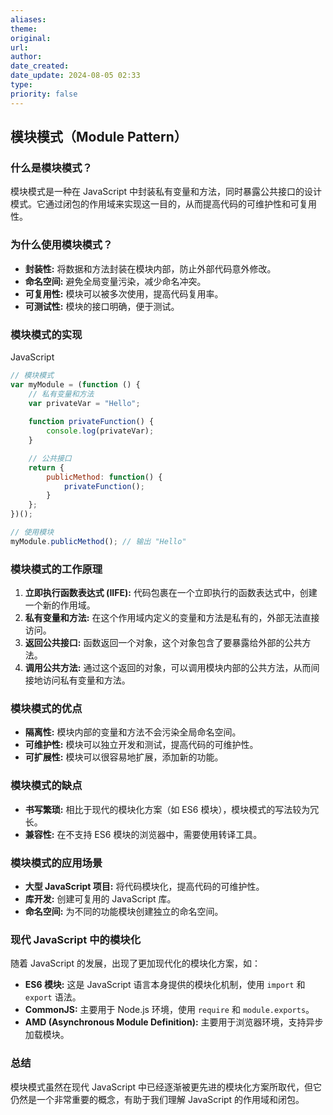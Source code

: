 ```yaml
---
aliases: 
theme: 
original: 
url: 
author: 
date_created: 
date_update: 2024-08-05 02:33
type: 
priority: false
---
```


## 模块模式（Module Pattern）

### 什么是模块模式？

模块模式是一种在 JavaScript 中封装私有变量和方法，同时暴露公共接口的设计模式。它通过闭包的作用域来实现这一目的，从而提高代码的可维护性和可复用性。

### 为什么使用模块模式？

- **封装性:** 将数据和方法封装在模块内部，防止外部代码意外修改。
- **命名空间:** 避免全局变量污染，减少命名冲突。
- **可复用性:** 模块可以被多次使用，提高代码复用率。
- **可测试性:** 模块的接口明确，便于测试。

### 模块模式的实现

JavaScript

```js
// 模块模式
var myModule = (function () {
    // 私有变量和方法
    var privateVar = "Hello";
    
    function privateFunction() {
        console.log(privateVar);
    }

    // 公共接口
    return {
        publicMethod: function() {
            privateFunction();
        }
    };
})();

// 使用模块
myModule.publicMethod(); // 输出 "Hello"
```

### 模块模式的工作原理

1. **立即执行函数表达式 (IIFE):** 代码包裹在一个立即执行的函数表达式中，创建一个新的作用域。
2. **私有变量和方法:** 在这个作用域内定义的变量和方法是私有的，外部无法直接访问。
3. **返回公共接口:** 函数返回一个对象，这个对象包含了要暴露给外部的公共方法。
4. **调用公共方法:** 通过这个返回的对象，可以调用模块内部的公共方法，从而间接地访问私有变量和方法。

### 模块模式的优点

- **隔离性:** 模块内部的变量和方法不会污染全局命名空间。
- **可维护性:** 模块可以独立开发和测试，提高代码的可维护性。
- **可扩展性:** 模块可以很容易地扩展，添加新的功能。

### 模块模式的缺点

- **书写繁琐:** 相比于现代的模块化方案（如 ES6 模块），模块模式的写法较为冗长。
- **兼容性:** 在不支持 ES6 模块的浏览器中，需要使用转译工具。

### 模块模式的应用场景

- **大型 JavaScript 项目:** 将代码模块化，提高代码的可维护性。
- **库开发:** 创建可复用的 JavaScript 库。
- **命名空间:** 为不同的功能模块创建独立的命名空间。

### 现代 JavaScript 中的模块化

随着 JavaScript 的发展，出现了更加现代化的模块化方案，如：

- **ES6 模块:** 这是 JavaScript 语言本身提供的模块化机制，使用 `import` 和 `export` 语法。
- **CommonJS:** 主要用于 Node.js 环境，使用 `require` 和 `module.exports`。
- **AMD (Asynchronous Module Definition):** 主要用于浏览器环境，支持异步加载模块。

### 总结

模块模式虽然在现代 JavaScript 中已经逐渐被更先进的模块化方案所取代，但它仍然是一个非常重要的概念，有助于我们理解 JavaScript 的作用域和闭包。


